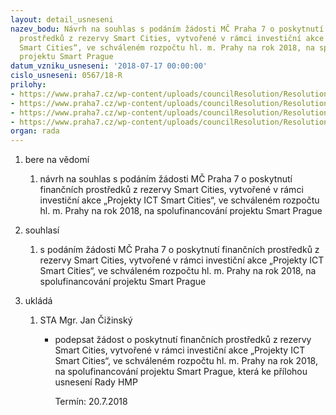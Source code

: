 ```yaml
---
layout: detail_usneseni
nazev_bodu: Návrh na souhlas s podáním žádosti MČ Praha 7 o poskytnutí finančních
  prostředků z rezervy Smart Cities, vytvořené v rámci investiční akce „Projekty ICT
  Smart Cities“, ve schváleném rozpočtu hl. m. Prahy na rok 2018, na spolufinancování
  projektu Smart Prague
datum_vzniku_usneseni: '2018-07-17 00:00:00'
cislo_usneseni: 0567/18-R
prilohy:
- https://www.praha7.cz/wp-content/uploads/councilResolution/Resolutions/30109/export/duvodovazprava_Smart~376421.docx
- https://www.praha7.cz/wp-content/uploads/councilResolution/Resolutions/30109/export/UsneseniRadyHMP_c1054zedne1552018~376420.pdf
- https://www.praha7.cz/wp-content/uploads/councilResolution/Resolutions/30109/export/MCPraha7~376419.pdf
- https://www.praha7.cz/wp-content/uploads/councilResolution/Resolutions/30109/export/export~376904.pdf
organ: rada
---
```

<ol id="urzList" class="urzList_view"><li class="urzClass1" id=""><span name="1">bere na vědomí</span><ol class="urzOlClass decimal "><li class="urzClass2" id="" style="text-align: left;"><span><p>návrh na souhlas s podáním žádosti MČ Praha 7 o poskytnutí finančních prostředků z rezervy Smart Cities, vytvořené v rámci investiční akce „Projekty ICT Smart Cities“, ve schváleném rozpočtu hl. m. Prahy na rok 2018, na spolufinancování projektu Smart Prague</p></span></li></ol></li><li class="urzClass1" id=""><span name="26">souhlasí</span><ol class="urzOlClass decimal "><li class="urzClass2" id="" style="text-align: left;"><span><p>s podáním žádosti MČ Praha 7 o poskytnutí finančních prostředků z rezervy Smart Cities, vytvořené v rámci investiční akce „Projekty ICT Smart Cities“, ve schváleném rozpočtu hl. m. Prahy na rok 2018, na spolufinancování projektu Smart Prague</p></span></li></ol></li><li class="urzClass1" id="urzUkoly"><span name="1">ukládá</span><ol class="urzOlClass"><li class="urzClass2"><span><p>STA Mgr. Jan Čižinský</p></span><ul class="urzUlClass"><li class="urzClass3"><span><p>podepsat žádost o poskytnutí finančních prostředků z rezervy Smart Cities, vytvořené v rámci investiční akce „Projekty ICT Smart Cities“, ve schváleném rozpočtu hl. m. Prahy na rok 2018, na spolufinancování projektu Smart Prague, která ke přílohou usnesení Rady HMP</p></span><span class="urzUkolTermin">  Termín:&nbsp;20.7.2018</span></li></ul></li></ol></li></ol>